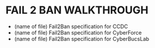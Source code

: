 # FAIL 2 BAN WALKTHROUGH
  - (name of file) Fail2Ban specification for CCDC
  - (name of file) Fail2Ban specification for CyberForce
  - (name of file) Fail2Ban specification for CyberBucsLab

